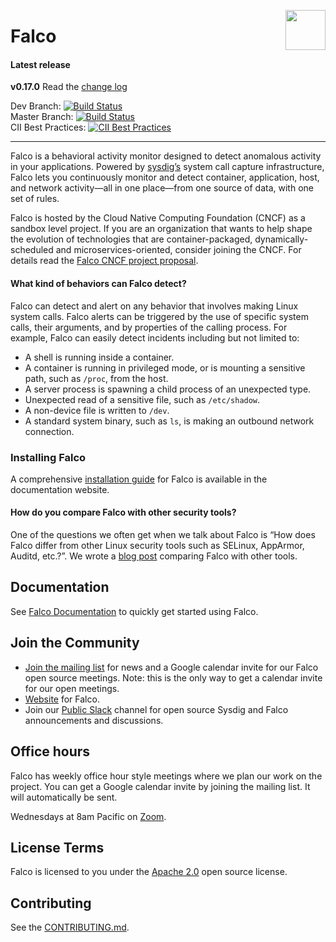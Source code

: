 <p><img align="right" src="https://github.com/falcosecurity/falco-website/raw/master/themes/falco-fresh/static/images/favicon.png" width="64px"/></p>
<p></p>

# Falco

#### Latest release

**v0.17.0**
Read the [change log](https://github.com/falcosecurity/falco/blob/dev/CHANGELOG.md)

Dev Branch: [![Build Status](https://travis-ci.com/falcosecurity/falco.svg?branch=dev)](https://travis-ci.com/falcosecurity/falco)<br />
Master Branch: [![Build Status](https://travis-ci.com/falcosecurity/falco.svg?branch=master)](https://travis-ci.com/falcosecurity/falco)<br />
CII Best Practices: [![CII Best Practices](https://bestpractices.coreinfrastructure.org/projects/2317/badge)](https://bestpractices.coreinfrastructure.org/projects/2317)

---

Falco is a behavioral activity monitor designed to detect anomalous activity in your applications. Powered by [sysdig’s](https://github.com/draios/sysdig) system call capture infrastructure, Falco lets you continuously monitor and detect container, application, host, and network activity—all in one place—from one source of data, with one set of rules.

Falco is hosted by the Cloud Native Computing Foundation (CNCF) as a sandbox level project. If you are an organization that wants to help shape the evolution of technologies that are container-packaged, dynamically-scheduled and microservices-oriented, consider joining the CNCF. For details read the [Falco CNCF project proposal](https://github.com/cncf/toc/tree/master/proposals/falco.adoc).

#### What kind of behaviors can Falco detect?

Falco can detect and alert on any behavior that involves making Linux system calls. Falco alerts can be triggered by the use of specific system calls, their arguments, and by properties of the calling process. For example, Falco can easily detect incidents including but not limited to:

- A shell is running inside a container.
- A container is running in privileged mode, or is mounting a sensitive path, such as `/proc`, from the host.
- A server process is spawning a child process of an unexpected type.
- Unexpected read of a sensitive file, such as `/etc/shadow`.
- A non-device file is written to `/dev`.
- A standard system binary, such as `ls`, is making an outbound network connection.


### Installing Falco

A comprehensive [installation guide](https://falco.org/docs/installation/) for Falco is available in the documentation website.

#### How do you compare Falco with other security tools?

One of the questions we often get when we talk about Falco is “How does Falco differ from other Linux security tools such as SELinux, AppArmor, Auditd, etc.?”. We wrote a [blog post](https://sysdig.com/blog/selinux-seccomp-falco-technical-discussion/) comparing Falco with other tools.


Documentation
---
See [Falco Documentation](https://falco.org/docs/) to quickly get started using Falco.

Join the Community
---
* [Join the mailing list](http://bit.ly/2Mu0wXA) for news and a Google calendar invite for our Falco open source meetings. Note: this is the only way to get a calendar invite for our open meetings.
* [Website](https://falco.org) for Falco.
* Join our [Public Slack](https://slack.sysdig.com) channel for open source Sysdig and Falco announcements and discussions.

Office hours
---

Falco has weekly office hour style meetings where we plan our work on the project. You can get a Google calendar invite by joining the mailing list. It will automatically be sent.

Wednesdays at 8am Pacific on [Zoom](sysdig.zoom.us/j/213235330).

License Terms
---
Falco is licensed to you under the [Apache 2.0](./COPYING) open source license.

Contributing
---
See the [CONTRIBUTING.md](./CONTRIBUTING.md).
